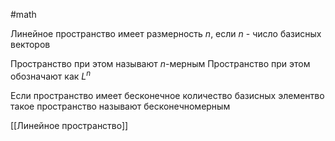 #math 

Линейное пространство имеет размерность $n$, если $n$ - число базисных векторов

Пространство при этом называют $n$-мерным
Пространство при этом обозначают как $L^n$

Если пространство имеет бесконечное количество базисных элементво такое пространство называют бесконечномерным

[[Линейное пространство]]